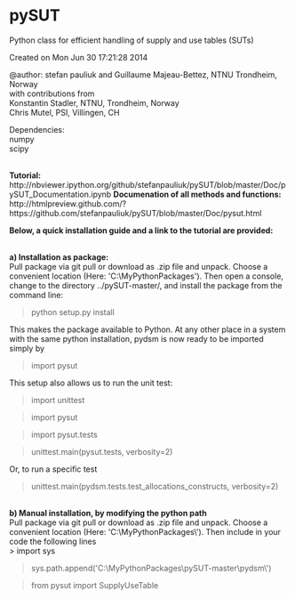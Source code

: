pySUT
=====

Python class for efficient handling of supply and use tables (SUTs)

Created on Mon Jun 30 17:21:28 2014

@author: stefan pauliuk and Guillaume Majeau-Bettez, NTNU Trondheim, Norway <br>
with contributions from <br>
Konstantin Stadler, NTNU, Trondheim, Norway<br>
Chris Mutel, PSI, Villingen, CH <br>

Dependencies: <br>
numpy<br>
scipy<br>

<br>
<b>Tutorial:</b><br>
http://nbviewer.ipython.org/github/stefanpauliuk/pySUT/blob/master/Doc/pySUT_Documentation.ipynb
<b>Documenation of all methods and functions:</b><br>
http://htmlpreview.github.com/?https://github.com/stefanpauliuk/pySUT/blob/master/Doc/pysut.html
<br>

<b> Below, a quick installation guide and a link to the tutorial are provided:</b><br><br>

<b>a) Installation as package:</b> <br>
Pull package via git pull or download as .zip file and unpack. Choose a convenient location (Here: 'C:\MyPythonPackages\'). Then open a console, change to the directory ../pySUT-master/, and install the package from the command line: <br>
> python setup.py install 

This makes the package available to Python. At any other place in a system with the same python installation, pydsm is now ready to be imported simply by <br>
> import pysut

This setup also allows us to run the unit test: <br>

> import unittest

> import pysut

> import pysut.tests

> unittest.main(pysut.tests, verbosity=2)

Or, to run a specific test

> unittest.main(pydsm.tests.test_allocations_constructs, verbosity=2)

<br>
<b>b) Manual installation, by modifying the python path</b><br>
Pull package via git pull or download as .zip file and unpack. Choose a convenient location (Here: 'C:\MyPythonPackages\'). Then include in your code the following lines <br>
> import sys 

> sys.path.append('C:\\MyPythonPackages\\pySUT-master\\pydsm\\') 

> from pysut import SupplyUseTable


